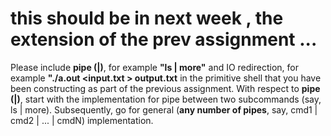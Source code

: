 # this should be in next week , the extension of the prev assignment ...   

Please include **pipe (|)**, for example **"ls | more"** and IO redirection, for example **"./a.out <input.txt > output.txt** in the primitive shell that you have been constructing as part of the previous assignment. With respect to **pipe (|)**, start with the implementation for pipe between two subcommands (say, ls | more). Subsequently, go for general (**any number of pipes**, say, cmd1 | cmd2 | ... | cmdN) implementation. 
